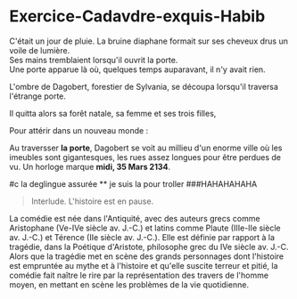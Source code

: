 # Exercice-Cadavdre-exquis-Habib

C'était un jour de pluie. La bruine diaphane formait sur ses cheveux drus un voile de lumière.<br />
Ses mains tremblaient lorsqu'il ouvrit la porte.<br />
Une porte apparue là où, quelques temps auparavant, il n'y avait rien.<br />

L'ombre de Dagobert, forestier de Sylvania, se découpa lorsqu'il traversa l'étrange porte.

Il quitta alors sa forêt natale, sa femme et ses trois filles,

Pour attérir dans un nouveau monde : 

Au traversser **la porte**, Dagobert se voit au millieu d'un enorme ville où les imeubles sont gigantesques, les rues assez longues pour être perdues de vu.
Un horloge marque **midi, 35 Mars 2134**. 

#c la deglingue assurée 
** je suis la pour troller 
###HAHAHAHAHA 

>Interlude. L'histoire est en pause.

La comédie est née dans l'Antiquité, avec des auteurs grecs comme Aristophane (Ve-IVe siècle av. J.-C.) et latins comme Plaute (IIIe-IIe siècle av. J.-C.) et Térence (IIe siècle av. J.-C.). Elle est définie par rapport à la tragédie, dans la Poétique d'Aristote, philosophe grec du IVe siècle av. J.-C. Alors que la tragédie met en scène des grands personnages dont l'histoire est empruntée au mythe et à l'histoire et qu'elle suscite terreur et pitié, la comédie fait naître le rire par la représentation des travers de l'homme moyen, en mettant en scène les problèmes de la vie quotidienne.
